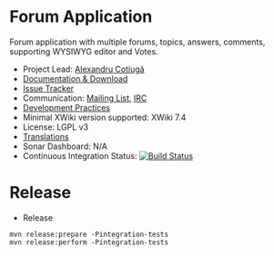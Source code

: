 # Forum Application

Forum application with multiple forums, topics, answers, comments, supporting WYSIWYG editor and Votes.

* Project Lead: [Alexandru Cotiugă](http://www.xwiki.org/xwiki/bin/view/XWiki/acotiuga)
* [Documentation & Download](http://extensions.xwiki.org/xwiki/bin/view/Extension/ForumApplication)
* [Issue Tracker](http://jira.xwiki.org/browse/XAFORUM)
* Communication: [Mailing List](http://dev.xwiki.org/xwiki/bin/view/Community/MailingLists>), [IRC]( http://dev.xwiki.org/xwiki/bin/view/Community/IRC)
* [Development Practices](http://dev.xwiki.org)
* Minimal XWiki version supported: XWiki 7.4
* License: LGPL v3
* [Translations](http://l10n.xwiki.org/xwiki/bin/view/Contrib/ForumApplication)
* Sonar Dashboard: N/A
* Continuous Integration Status: [![Build Status](http://ci.xwiki.org/job/XWiki%20Contrib/job/application-forum/job/master/badge/icon)](http://ci.xwiki.org/job/XWiki%20Contrib/job/application-forum/job/master/)

# Release

* Release

```
mvn release:prepare -Pintegration-tests
mvn release:perform -Pintegration-tests
```